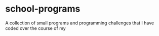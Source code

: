 # school-programs
A collection of small programs and programming challenges that I have coded over the course of my
